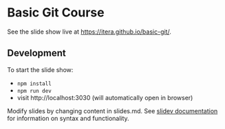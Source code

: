 # Basic Git Course

See the slide show live at https://itera.github.io/basic-git/.

## Development

To start the slide show:

- `npm install`
- `npm run dev`
- visit http://localhost:3030 (will automatically open in browser)

Modify slides by changing content in slides.md. See [slidev
documentation](https://sli.dev/guide/syntax.html) for information on syntax and
functionality.
